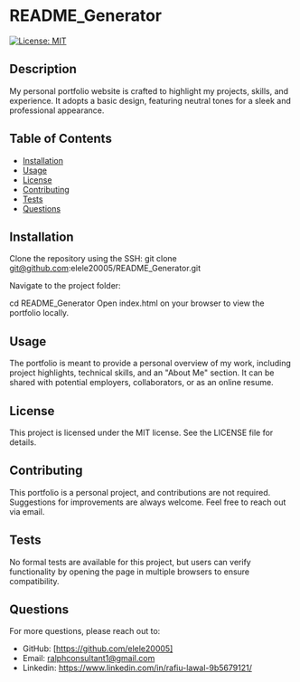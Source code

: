 
# README_Generator

[![License: MIT](https://img.shields.io/badge/License-MIT-yellow.svg)](https://opensource.org/licenses/MIT)

## Description
My personal portfolio website is crafted to highlight my projects, skills, and experience. It adopts a basic design, featuring neutral tones for a sleek and professional appearance. 

## Table of Contents
- [Installation](#installation)
- [Usage](#usage)
- [License](#license)
- [Contributing](#contributing)
- [Tests](#tests)
- [Questions](#questions)

## Installation
Clone the repository using the SSH:
git clone git@github.com:elele20005/README_Generator.git

Navigate to the project folder: 

cd README_Generator Open index.html on your browser to view the portfolio locally.

## Usage
The portfolio is meant to provide a personal overview of my work, including project highlights, technical skills, and an "About Me" section. It can be shared with potential employers, collaborators, or as an online resume.

## License
This project is licensed under the MIT license. See the LICENSE file for details.

## Contributing
This portfolio is a personal project, and contributions are not required.  Suggestions for improvements are always welcome. Feel free to reach out via email.

## Tests
No formal tests are available for this project, but users can verify functionality by opening the page in multiple browsers to ensure compatibility.

## Questions
For more questions, please reach out to:
- GitHub: [https://github.com/elele20005]
- Email: ralphconsultant1@gmail.com
- Linkedin: https://www.linkedin.com/in/rafiu-lawal-9b5679121/
